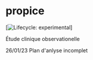 # propice


  <!-- badges: start -->
  [![Lifecycle: experimental](https://img.shields.io/badge/lifecycle-experimental-orange.svg)]
  <!-- badges: end -->

Étude clinique observationelle

26/01/23 Plan d'anlyse incomplet


